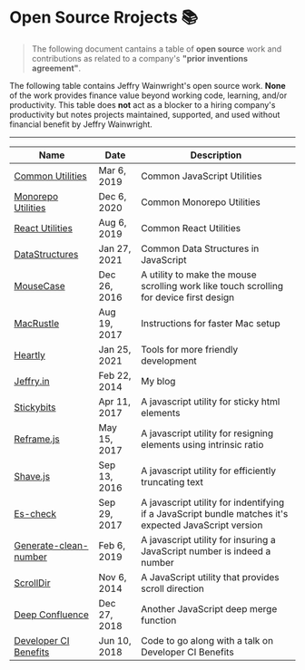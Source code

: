 # Open Source Rrojects 📚

> The following document cantains a table of **open source** work and contributions as related to a company's **"prior inventions agreement"**.

The following table contains Jeffry Wainwright's open source work. **None** of the work provides finance value beyond working code, learning, and/or productivity. This table does **not** act as a blocker to a hiring company's productivity but notes projects maintained, supported, and used without financial benefit by Jeffry Wainwright.

---

| Name | Date | Description |
| --- | --- | --- |
| [Common Utilities](https://github.com/yowainwright/common-utilities) | Mar 6, 2019 | Common JavaScript Utilities |
| [Monorepo Utilities](https://github.com/monorepo-utilities) | Dec 6, 2020 | Common Monorepo Utilities |
| [React Utilities](https://github.com/react-utilities) | Aug 6, 2019 | Common React Utilities |
| [DataStructures](https://github.com/yowainwright/datastructures) | Jan 27, 2021 | Common Data Structures in JavaScript |
| [MouseCase](https://github.com/yowainwright/mousecase) | Dec 26, 2016 | A utility to make the mouse scrolling work like touch scrolling for device first design |
| [MacRustle](https://github.com/yowainwright/macrustle) | Aug 19, 2017 | Instructions for faster Mac setup |
| [Heartly](https://github.com/heartly) | Jan 25, 2021 | Tools for more friendly development|
| [Jeffry.in](https://github.com/yowainwright/yowainwright.github.io) | Feb 22, 2014 | My blog |
| [Stickybits](https://github.com/yowainwright/stickybits) | Apr 11, 2017 | A javascript utility for sticky html elements |
| [Reframe.js](https://github.com/yowainwright/reframe.js) | May 15, 2017 | A javascript utility for resigning elements using intrinsic ratio | 
| [Shave.js](https://github.com/yowainwright/shave) | Sep 13, 2016 | A javascript utility for efficiently truncating text |
| [Es-check](https://github.com/yowainwright/es-check) | Sep 29, 2017 | A javascript utility for indentifying if a JavaScript bundle matches it's expected JavaScript version
| [Generate-clean-number](https://github.com/yowainwright/generate-clean-number) | Feb 6, 2019 | A javascript utility for insuring a JavaScript number is indeed a number |
| [ScrollDir](https://github.com/yowainwright/scrolldir) | Nov 6, 2014 | A JavaScript utility that provides scroll direction |
| [Deep Confluence](https://github.com/yowainwright/deep-confluence) | Dec 27, 2018 | Another JavaScript deep merge function |
| [Developer CI Benefits](https://github.com/yowainwright/developer-ci-benefits) | Jun 10, 2018 | Code to go along with a talk on Developer CI Benefits |




